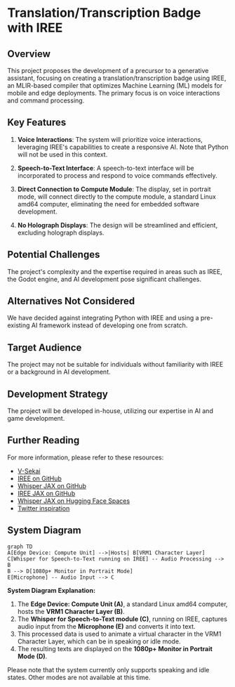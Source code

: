 # Translation/Transcription Badge with IREE

## Overview

This project proposes the development of a precursor to a generative assistant, focusing on creating a translation/transcription badge using IREE, an MLIR-based compiler that optimizes Machine Learning (ML) models for mobile and edge deployments. The primary focus is on voice interactions and command processing.

## Key Features

1. **Voice Interactions**: The system will prioritize voice interactions, leveraging IREE's capabilities to create a responsive AI. Note that Python will not be used in this context.

2. **Speech-to-Text Interface**: A speech-to-text interface will be incorporated to process and respond to voice commands effectively.

3. **Direct Connection to Compute Module**: The display, set in portrait mode, will connect directly to the compute module, a standard Linux amd64 computer, eliminating the need for embedded software development.

4. **No Holograph Displays**: The design will be streamlined and efficient, excluding holograph displays.

## Potential Challenges

The project's complexity and the expertise required in areas such as IREE, the Godot engine, and AI development pose significant challenges.

## Alternatives Not Considered

We have decided against integrating Python with IREE and using a pre-existing AI framework instead of developing one from scratch.

## Target Audience

The project may not be suitable for individuals without familiarity with IREE or a background in AI development.

## Development Strategy

The project will be developed in-house, utilizing our expertise in AI and game development.

## Further Reading

For more information, please refer to these resources:

- [V-Sekai](https://v-sekai.org/)
- [IREE on GitHub](https://github.com/openxla/iree)
- [Whisper JAX on GitHub](https://github.com/sanchit-gandhi/whisper-jax)
- [IREE JAX on GitHub](https://github.com/iree-org/iree-jax)
- [Whisper JAX on Hugging Face Spaces](https://huggingface.co/spaces/sanchit-gandhi/whisper-jax)
- [Twitter inspiration](https://twitter.com/jav6868/status/1698260873352212662?s=20)

## System Diagram

```mermaid
graph TD
A[Edge Device: Compute Unit] -->|Hosts| B[VRM1 Character Layer]
C[Whisper for Speech-to-Text running on IREE] -- Audio Processing --> B
B --> D[1080p+ Monitor in Portrait Mode]
E[Microphone] -- Audio Input --> C
```

**System Diagram Explanation:**

1. The **Edge Device: Compute Unit (A)**, a standard Linux amd64 computer, hosts the **VRM1 Character Layer (B)**.
2. The **Whisper for Speech-to-Text module (C)**, running on IREE, captures audio input from the **Microphone (E)** and converts it into text.
3. This processed data is used to animate a virtual character in the VRM1 Character Layer, which can be in speaking or idle mode.
4. The resulting texts are displayed on the **1080p+ Monitor in Portrait Mode (D)**.

Please note that the system currently only supports speaking and idle states. Other modes are not available at this time.